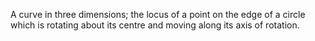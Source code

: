 A curve in three dimensions; the locus of a point on the edge of a
circle which is rotating about its centre and moving along its axis of
rotation.
